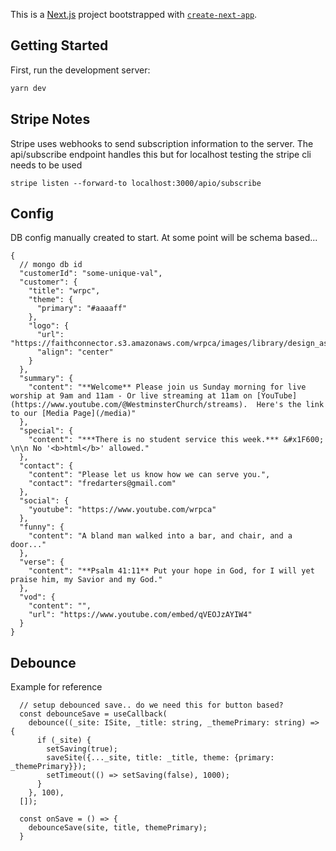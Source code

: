 This is a [Next.js](https://nextjs.org/) project bootstrapped with [`create-next-app`](https://github.com/vercel/next.js/tree/canary/packages/create-next-app).

## Getting Started

First, run the development server:

```bash
yarn dev
```

## Stripe Notes

Stripe uses webhooks to send subscription information to the server. The api/subscribe endpoint handles this but for localhost testing the stripe cli needs to be used

```
stripe listen --forward-to localhost:3000/apio/subscribe
```

## Config

DB config manually created to start. At some point will be schema based...

```
{
  // mongo db id
  "customerId": "some-unique-val",
  "customer": {
    "title": "wrpc",
    "theme": {
      "primary": "#aaaaff"
    },
    "logo": {
      "url": "https://faithconnector.s3.amazonaws.com/wrpca/images/library/design_assets/8b9988_2.png",
      "align": "center"
    }
  },
  "summary": {
    "content": "**Welcome** Please join us Sunday morning for live worship at 9am and 11am - Or live streaming at 11am on [YouTube](https://www.youtube.com/@WestminsterChurch/streams).  Here's the link to our [Media Page](/media)"
  },
  "special": {
    "content": "***There is no student service this week.*** &#x1F600; \n\n No '<b>html</b>' allowed."
  },
  "contact": {
    "content": "Please let us know how we can serve you.",
    "contact": "fredarters@gmail.com"
  },
  "social": {
    "youtube": "https://www.youtube.com/wrpca"
  },
  "funny": {
    "content": "A bland man walked into a bar, and chair, and a door..."
  },
  "verse": {
    "content": "**Psalm 41:11** Put your hope in God, for I will yet praise him, my Savior and my God."
  },
  "vod": {
    "content": "",
    "url": "https://www.youtube.com/embed/qVEOJzAYIW4"
  }
}

```

## Debounce

Example for reference

```
  // setup debounced save.. do we need this for button based?
  const debounceSave = useCallback(
    debounce((_site: ISite, _title: string, _themePrimary: string) => {
      if (_site) {
        setSaving(true);
        saveSite({..._site, title: _title, theme: {primary: _themePrimary}});
        setTimeout(() => setSaving(false), 1000);
      }
    }, 100),
  []);

  const onSave = () => {
    debounceSave(site, title, themePrimary);
  }
```
